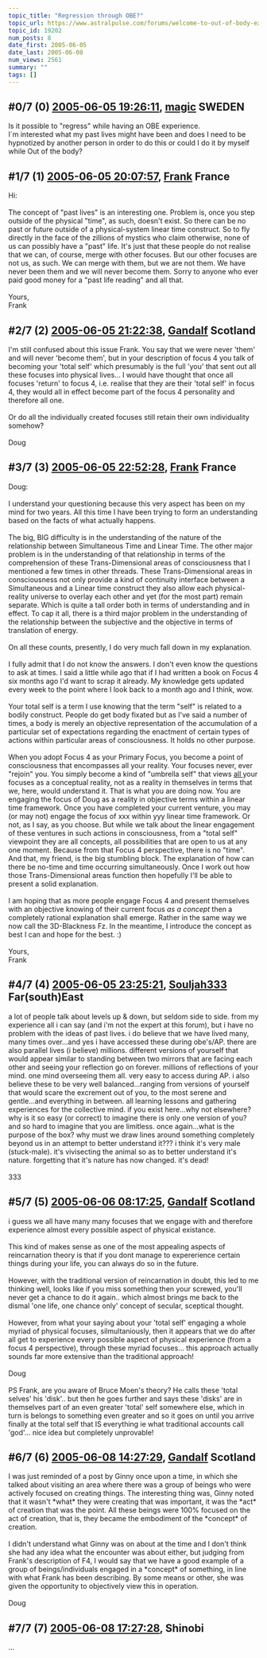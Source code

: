 ```yaml
---
topic_title: "Regression through OBE?"
topic_url: https://www.astralpulse.com/forums/welcome-to-out-of-body-experiences!/regression-through-obe
topic_id: 19202
num_posts: 8
date_first: 2005-06-05
date_last: 2005-06-08
num_views: 2561
summary: ""
tags: []
---
```


## \#0/7 (0) [2005-06-05 19:26:11](https://www.astralpulse.com/forums/index.php?msg=165479), [magic](https://www.astralpulse.com/forums/profile/?u=9163) SWEDEN ##
<section>
Is it possible to "regress" while having an OBE experience.
<br>
I´m interested what my past lives might have been and does I need to be hypnotized by another person in order to do this or could I do it by myself while Out of the body?
</section>

## \#1/7 (1) [2005-06-05 20:07:57](https://www.astralpulse.com/forums/index.php?msg=165484), [Frank](https://www.astralpulse.com/forums/profile/?u=359) France ##
<section>
Hi:
<br>
<br>
The concept of "past lives" is an interesting one. Problem is, once you step outside of the physical "time", as such, doesn't exist. So there can be no past or future outside of a physical-system linear time construct. So to fly directly in the face of the zillions of mystics who claim otherwise, none of us can possibly have a "past" life. It's just that these people do not realise that we can, of course, merge with other focuses. But our other focuses are not us, as such. We can merge with them, but we are not them. We have never been them and we will never become them. Sorry to anyone who ever paid good money for a "past life reading" and all that.
<br>
<br>
Yours,
<br>
Frank
</section>

## \#2/7 (2) [2005-06-05 21:22:38](https://www.astralpulse.com/forums/index.php?msg=165492), [Gandalf](https://www.astralpulse.com/forums/profile/?u=850) Scotland ##
<section>
I'm still confused about this issue Frank. You say that we were never 'them' and will never 'become them', but in your description of focus 4 you talk of becoming your 'total self' which presumably is the full 'you' that sent out all these focuses into physical lives... I would have thought that once all focuses 'return' to focus 4, i.e. realise that they are their 'total self' in focus 4, they would all in effect become part of the focus 4 personality and therefore all one.
<br>
<br>
Or do all the individually created focuses still retain their own individuality somehow?
<br>
<br>
Doug
</section>

## \#3/7 (3) [2005-06-05 22:52:28](https://www.astralpulse.com/forums/index.php?msg=165506), [Frank](https://www.astralpulse.com/forums/profile/?u=359) France ##
<section>
Doug:
<br>
<br>
I understand your questioning because this very aspect has been on my mind for two years. All this time I have been trying to form an understanding based on the facts of what actually happens.
<br>
<br>
The big, BIG difficulty is in the understanding of the nature of the relationship between Simultaneous Time and Linear Time. The other major problem is in the understanding of that relationship in terms of the comprehension of these Trans-Dimensional areas of consciousness that I mentioned a few times in other threads. These Trans-Dimensional areas in consciousness not only provide a kind of continuity interface between a Simultaneous and a Linear time construct they also allow each physical-reality universe to overlay each other and yet (for the most part) remain separate. Which is quite a tall order both in terms of understanding and in effect. To cap it all, there is a third major problem in the understanding of the relationship between the subjective and the objective in terms of translation of energy.
<br>
<br>
On all these counts, presently, I do very much fall down in my explanation.
<br>
<br>
I fully admit that I do not know the answers. I don't even know the questions to ask at times. I said a little while ago that if I had written a book on Focus 4 six months ago I'd want to scrap it already. My knowledge gets updated every week to the point where I look back to a month ago and I think, wow.
<br>
<br>
Your total self is a term I use knowing that the term "self" is related to a bodily construct. People do get body fixated but as I've said a number of times, a body is merely an objective representation of the accumulation of a particular set of expectations regarding the enactment of certain types of actions within particular areas of consciousness. It holds no other purpose.
<br>
<br>
When you adopt Focus 4 as your Primary Focus, you become a point of consciousness that encompasses all your reality. Your focuses never, ever "rejoin" you. You simply become a kind of "umbrella self" that views
<u>
 all
</u>
your focuses as a conceptual reality, not as a reality in themselves in terms that we, here, would understand it. That is what you are doing now. You are engaging the focus of Doug as a reality in objective terms within a linear time framework. Once you have completed your current venture, you may (or may not) engage the focus of xxx within yyy linear time framework. Or not, as I say, as you choose. But while we talk about the linear engagement of these ventures in such actions in consciousness, from a "total self" viewpoint they are all concepts, all possibilities that are open to us at any one moment. Because from that Focus 4 perspective, there is no "time". And that, my friend, is the big stumbling block. The explanation of how can there be no-time and time occurring simultaneously. Once I work out how those Trans-Dimensional areas function then hopefully I'll be able to present a solid explanation.
<br>
<br>
I am hoping that as more people engage Focus 4 and present themselves with an objective knowing of their current focus
<i>
 as a concept
</i>
then a completely rational explanation shall emerge. Rather in the same way we now call the 3D-Blackness Fz. In the meantime, I introduce the concept as best I can and hope for the best. :)
<br>
<br>
Yours,
<br>
Frank
</section>

## \#4/7 (4) [2005-06-05 23:25:21](https://www.astralpulse.com/forums/index.php?msg=165511), [Souljah333](https://www.astralpulse.com/forums/profile/?u=8117) Far(south)East ##
<section>
a lot of people talk about levels up &amp; down, but seldom side to side. from my experience all i can say (and i'm not the expert at this forum), but i have no problem with the ideas of past lives. i do believe that we have lived many, many times over...and yes i have accessed these during obe's/AP. there are also parallel lives (i believe) millions. different versions of yourself that would appear similar to standing between two mirrors that are facing each other and seeing your reflection go on forever. millions of reflections of your mind. one mind overseeing them all. very easy to access during AP. i also believe these to be very well balanced...ranging from versions of yourself that would scare the excrement out of you, to the most serene and gentle...and everything in between. all learning lessons and gathering experiences for the collective mind. if you exist here...why not elsewhere? why is it so easy (or correct) to imagine there is only one version of you? and so hard to imagine that you are limitless. once again...what is the purpose of the box? why must we draw lines around something completely beyond us in an attempt to better understand it??? i think it's very male (stuck-male). it's vivisecting the animal so as to better understand it's nature. forgetting that it's nature has now changed. it's dead!
<br>
<br>
333
</section>

## \#5/7 (5) [2005-06-06 08:17:25](https://www.astralpulse.com/forums/index.php?msg=165550), [Gandalf](https://www.astralpulse.com/forums/profile/?u=850) Scotland ##
<section>
i guess we all have many many focuses that we engage with and therefore experience almost every possible aspect of physical existance.
<br>
<br>
This kind of makes sense as one of the most appealing aspects of reincarnation theory is that if you dont manage to expererience certain things during your life, you can always do so in the future.
<br>
<br>
However, with the traditional version of reincarnation in doubt, this led to me thinking well, looks like if you miss something then your screwed, you'll never get a chance to do it again.. which almost brings me back to the dismal 'one life, one chance only' concept of secular, sceptical thought.
<br>
<br>
However, from what your saying about your 'total self' engaging a whole myriad of physical focuses, silmultaniously, then it appears that we do after all get to experience every possible aspect of physical experience (from a focus 4 perspective), through these myriad focuses... this approach actually sounds far more extensive than the traditional approach!
<br>
<br>
Doug
<br>
<br>
PS Frank, are you aware of Bruce Moen's theory? He calls these 'total selves' his 'disk'.. but then he goes further and says these 'disks' are in themselves part of an even greater 'total' self somewhere else, which in turn is belongs to something even greater and so it goes on until you arrive finally at the total self that IS everything ie what traditional accounts call 'god'... nice idea but completely unprovable!
</section>

## \#6/7 (6) [2005-06-08 14:27:29](https://www.astralpulse.com/forums/index.php?msg=165879), [Gandalf](https://www.astralpulse.com/forums/profile/?u=850) Scotland ##
<section>
I was just reminded of a post by Ginny once upon a time, in which she talked about visiting an area where there was a group of beings who were actively focused on creating things. The interesting thing was, Ginny noted that it wasn't *what* they were creating that was important, it was the *act* of creation that was the point. All these beings were 100% focused on the act of creation, that is, they became the embodiment of the *concept* of creation.
<br>
<br>
I didn't understand what Ginny was on about at the time and I don't think she had any idea what the encounter was about either, but judging from Frank's description of F4, I would say that we have a good example of a group of beings/individuals engaged in a *concept* of something, in line with what Frank has been describing. By some means or other, she was given the opportunity to objectively view this in operation.
<br>
<br>
Doug
</section>

## \#7/7 (7) [2005-06-08 17:27:28](https://www.astralpulse.com/forums/index.php?msg=165906), Shinobi  ##
<section>
...
</section>